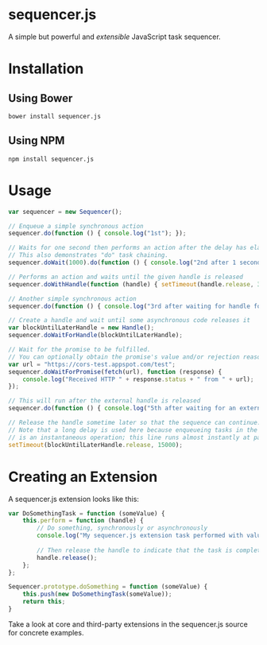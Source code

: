 # sequencer.js

A simple but powerful and *extensible* JavaScript task sequencer.

# Installation

## Using Bower

    bower install sequencer.js

## Using NPM

    npm install sequencer.js

# Usage

```javascript    
var sequencer = new Sequencer();

// Enqueue a simple synchronous action
sequencer.do(function () { console.log("1st"); });

// Waits for one second then performs an action after the delay has elapsed.
// This also demonstrates "do" task chaining.
sequencer.doWait(1000).do(function () { console.log("2nd after 1 second"); });

// Performs an action and waits until the given handle is released
sequencer.doWithHandle(function (handle) { setTimeout(handle.release, 3000); });

// Another simple synchronous action
sequencer.do(function () { console.log("3rd after waiting for handle for 3 seconds"); });

// Create a handle and wait until some asynchronous code releases it
var blockUntilLaterHandle = new Handle();
sequencer.doWaitForHandle(blockUntilLaterHandle);

// Wait for the promise to be fulfilled.
// You can optionally obtain the promise's value and/or rejection reason.
var url = "https://cors-test.appspot.com/test";
sequencer.doWaitForPromise(fetch(url), function (response) {
    console.log("Received HTTP " + response.status + " from " + url);
});

// This will run after the external handle is released
sequencer.do(function () { console.log("5th after waiting for an external handle to be released"); });

// Release the handle sometime later so that the sequence can continue.
// Note that a long delay is used here because enqueueing tasks in the sequencer
// is an instantaneous operation; this line runs almost instantly at page load!
setTimeout(blockUntilLaterHandle.release, 15000);
```

# Creating an Extension

A sequencer.js extension looks like this:

```javascript
var DoSomethingTask = function (someValue) {
    this.perform = function (handle) {
        // Do something, synchronously or asynchronously
        console.log("My sequencer.js extension task performed with value " + someValue);
        
        // Then release the handle to indicate that the task is complete:
        handle.release();
    };
};

Sequencer.prototype.doSomething = function (someValue) {
    this.push(new DoSomethingTask(someValue));
    return this;
}
```

Take a look at core and third-party extensions in the sequencer.js source for concrete examples.
